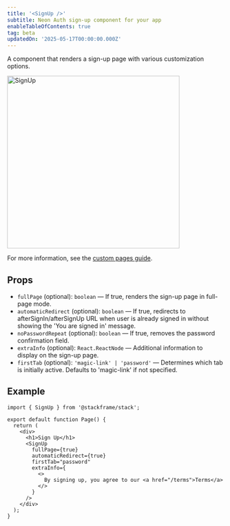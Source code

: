 ```yaml
---
title: '<SignUp />'
subtitle: Neon Auth sign-up component for your app
enableTableOfContents: true
tag: beta
updatedOn: '2025-05-17T00:00:00.000Z'
---
```


A component that renders a sign-up page with various customization options.

<img src="/docs/neon-auth/sign-up.png" alt="SignUp" width="400" />

For more information, see the [custom pages guide](/docs/neon-auth/customization/custom-pages).

## Props

- `fullPage` (optional): `boolean` — If true, renders the sign-up page in full-page mode.
- `automaticRedirect` (optional): `boolean` — If true, redirects to afterSignIn/afterSignUp URL when user is already signed in without showing the 'You are signed in' message.
- `noPasswordRepeat` (optional): `boolean` — If true, removes the password confirmation field.
- `extraInfo` (optional): `React.ReactNode` — Additional information to display on the sign-up page.
- `firstTab` (optional): `'magic-link' | 'password'` — Determines which tab is initially active. Defaults to 'magic-link' if not specified.

## Example

```tsx
import { SignUp } from '@stackframe/stack';

export default function Page() {
  return (
    <div>
      <h1>Sign Up</h1>
      <SignUp
        fullPage={true}
        automaticRedirect={true}
        firstTab="password"
        extraInfo={
          <>
            By signing up, you agree to our <a href="/terms">Terms</a>
          </>
        }
      />
    </div>
  );
}
```
